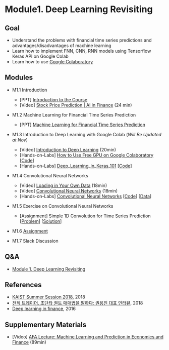 # Module1. Deep Learning Revisiting
## Goal
- Understand the problems with financial time series predictions and advantages/disadvantages of machine learning
- Learn how to implement FNN, CNN, RNN models using Tensorflow Keras API on Google Colab 
- Learn how to use [Google Colaboratory](https://colab.research.google.com/)

## Modules
- M1.1 Introduction
    - [PPT] [Introduction to the Course](https://drive.google.com/open?id=1D2C9v6RNqWwIQVmmQrEOCAhKF_Vlf0eW)
    - [Video] [Stock Price Prediction | AI in Finance](https://www.youtube.com/watch?v=7vunJlqLZok) (24 min)

- M1.2 Machine Learning for Financial Time Series Prediction
    - [PPT] [Machine Learning for Financial Time Series Prediction](https://drive.google.com/open?id=1KrHu6GDP8hP5wvhfjx0d5AHN_Bun05l-)

- M1.3 Introduction to Deep Learning with Google Colab (*Will Be Updated at Nov*)
    - [Video] [Introduction to Deep Learning](https://pythonprogramming.net/introduction-deep-learning-python-tensorflow-keras/) (20min)
    - [Hands-on-Labs] [How to Use Free GPU on Google Colaboratory](https://drive.google.com/open?id=1HFtgXXU5n7P0J7pUkM-oqgx_2RSFBtSf) [[Code]()]
    - [Hands-on-Labs] [Deep_Learning_in_Keras_101]() [[Code](https://colab.research.google.com/drive/1U81gAePnC0oX9iq13dCzl-KOcJC3TcP5)]

- M1.4 Convolutional Neural Networks
    - [Video] [Loading in Your Own Data](https://pythonprogramming.net/loading-custom-data-deep-learning-python-tensorflow-keras/) (18min)
    - [Video] [Convolutional Neural Networks](https://pythonprogramming.net/convolutional-neural-network-deep-learning-python-tensorflow-keras/) (18min)
    - [Hands-on-Labs] [Convolutional Neural Networks](https://drive.google.com/open?id=1NwhuSstEnyVsFlwBVRoP_OY-b4M5Wu9p) [[Code](https://colab.research.google.com/drive/1qKSNVWgBkqi7S4KL-pTnbBawmv7hT2fP)] [[Data](https://drive.google.com/open?id=1Dje13qjGZwtaVhhjp-ZJVzeyzJrG6oc1)]

- M1.5 Exercise on Convolutional Neural Networks
    - [Assignment] Simple 1D Convolution for Time Series Prediction [[Problem](https://colab.research.google.com/drive/14i30E5sGUYBPHJ-RASMrq_31r_BqG_Ed)] [[Solution](https://colab.research.google.com/drive/1ERGlczEPj1rnBhg_WYOWvFOvvGEra-52)]
    
- M1.6 [Assignment]()

- M1.7 Slack Discussion

## Q&A
- [Module 1. Deep Learning Revisiting](../Q&A/Module1.md)

## References
- [KAIST Summer Session 2018](https://sites.google.com/view/kaist-mis-session2018), 2018
- [전직 트레이더, 초단타 퀀트 매매법을 말하다: 권용진 대표 인터뷰](https://ppss.kr/archives/177286), 2018
- [Deep learning in finance](https://arxiv.org/abs/1602.06561), 2016

## Supplementary Materials
- [Video] [AFA Lecture: Machine Learning and Prediction in Economics and Finance](https://www.youtube.com/watch?v=xl3yQBhI6vY&feature=youtu.be) (89min)